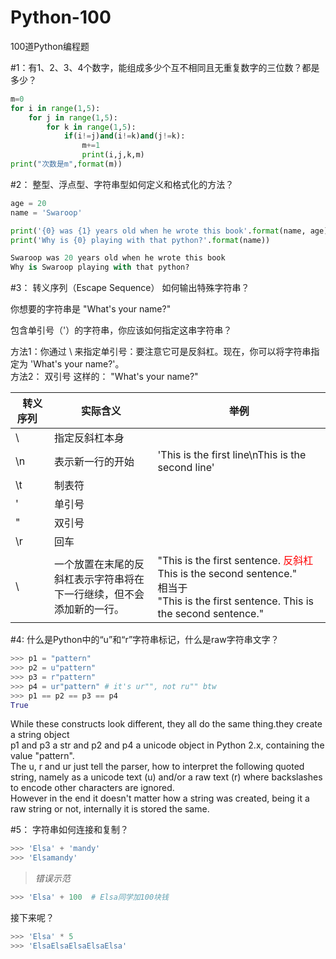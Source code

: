 # Python-100
100道Python编程题

#1：有1、2、3、4个数字，能组成多少个互不相同且无重复数字的三位数？都是多少？
```Python
m=0
for i in range(1,5):
    for j in range(1,5):
        for k in range(1,5):
            if(i!=j)and(i!=k)and(j!=k):
                m+=1
                print(i,j,k,m)
print("次数是m",format(m))
```
#2： 整型、浮点型、字符串型如何定义和格式化的方法？
```Python
age = 20
name = 'Swaroop'

print('{0} was {1} years old when he wrote this book'.format(name, age))
print('Why is {0} playing with that python?'.format(name))

Swaroop was 20 years old when he wrote this book
Why is Swaroop playing with that python?
```

#3： 转义序列（Escape Sequence） 如何输出特殊字符串？

你想要的字符串是 "What's your name?"

包含单引号（'）的字符串，你应该如何指定这串字符串？

方法1：你通过 \ 来指定单引号：要注意它可是反斜杠。现在，你可以将字符串指定为 'What\'s your name?'。<br />
方法2： 双引号 这样的： "What's your name?"

|    转义序列    | 实际含义 |举例 |
| ------- | --- |--- |
| \\ |  指定反斜杠本身 ||
| \n |  表示新一行的开始 |'This is the first line\nThis is the second line'|
| \t |  制表符 ||
| \' |  单引号 ||
| \" |  双引号 ||
| \r |  回车 ||
| \ |  一个放置在末尾的反斜杠表示字符串将在<br />下一行继续，但不会添加新的一行。 |"This is the first sentence. <font color=red>反斜杠</font>This is the second sentence."<br />相当于<br />"This is the first sentence. This is the second sentence."|

#4: 什么是Python中的“u”和“r”字符串标记，什么是raw字符串文字？
```Python
>>> p1 = "pattern"
>>> p2 = u"pattern"
>>> p3 = r"pattern"
>>> p4 = ur"pattern" # it's ur"", not ru"" btw
>>> p1 == p2 == p3 == p4
True
```
While these constructs look different, they all do the same thing.they create a string object<br />
p1 and p3 a str and p2 and p4 a unicode object in Python 2.x, containing the value "pattern".<br />
The u,  r and ur just tell the parser, how to interpret the following quoted string, namely as a unicode text (u) and/or a raw text (r) where backslashes to encode other characters are ignored. <br />
However in the end it doesn't matter how a string was created, being it a raw string or not, internally it is stored the same.

#5： 字符串如何连接和复制？
```Python
>>> 'Elsa' + 'mandy'
>>> 'Elsamandy'
```
> *错误示范*
```Python
>>> 'Elsa' + 100  # Elsa同学加100块钱
```
接下来呢？
```Python
>>> 'Elsa' * 5
>>> 'ElsaElsaElsaElsaElsa'
```


